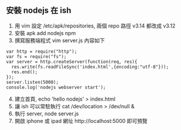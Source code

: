 ## 安裝 nodejs 在 ish

1. 用 vim 設定 /etc/apk/repositories, 兩個 repo 路徑 v3.14 都改成 v3.12
2. 安裝 apk add nodejs npm
3. 撰寫服務端程式 vim server.js
內容如下

```
var http = require("http");
var fs = require("fs");
var server = http.createServer(function(req, res){
  res.write(fs.readFileSync('index.html',{encoding:"utf-8"}));
  res.end();
});
server.listen(5000);
console.log('nodejs webserver start');
```
4. 建立首頁, echo 'hello nodejs' > index.html
5. 讓 ish 可以常駐執行 cat /dev/location > /dev/null &
6. 執行 server, node server.js
7. 開啟 iphone 或 ipad 網址 http://localhost:5000 即可預覽
